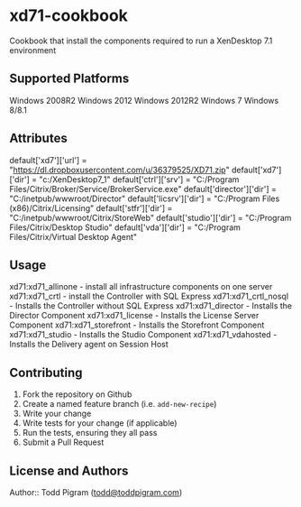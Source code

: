 # xd71-cookbook

Cookbook that install the components required to run a XenDesktop 7.1 environment

## Supported Platforms

Windows 2008R2
Windows 2012
Windows 2012R2
Windows 7
Windows 8/8.1

## Attributes

default['xd7']['url'] = "https://dl.dropboxusercontent.com/u/36379525/XD71.zip"
default['xd7']['dir'] = "c:/XenDesktop7_1"
default['ctrl']['srv'] = "C:/Program Files/Citrix/Broker/Service/BrokerService.exe"
default['director']['dir'] = "C:/inetpub/wwwroot/Director"
default['licsrv']['dir'] = "C:/Program Files (x86)/Citrix/Licensing"
default['stfr']['dir'] = "C:/inetpub/wwwroot/Citrix/StoreWeb"
default['studio']['dir'] = "C:/Program Files/Citrix/Desktop Studio"
default['vda']['dir'] = "C:/Program Files/Citrix/Virtual Desktop Agent"

## Usage
xd71:xd71_allinone - install all infrastructure components on one server
xd71:xd71_crtl - install the Controller with SQL Express
xd71:xd71_crtl_nosql - Installs the Controller without SQL Express
xd71:xd71_director - Installs the Director Component
xd71:xd71_license - Installs the License Server Component
xd71:xd71_storefront - Installs the Storefront Component
xd71:xd71_studio - Installs the Studio Component
xd71:xd71_vdahosted - Installs the Delivery agent on Session Host




## Contributing

1. Fork the repository on Github
2. Create a named feature branch (i.e. `add-new-recipe`)
3. Write your change
4. Write tests for your change (if applicable)
5. Run the tests, ensuring they all pass
6. Submit a Pull Request

## License and Authors

Author:: Todd Pigram (todd@toddpigram.com)
